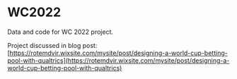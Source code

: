 # WC2022
Data and code for WC 2022 project. 

Project discussed in blog post: [https://rotemdvir.wixsite.com/mysite/post/designing-a-world-cup-betting-pool-with-qualtrics](https://rotemdvir.wixsite.com/mysite/post/designing-a-world-cup-betting-pool-with-qualtrics)
